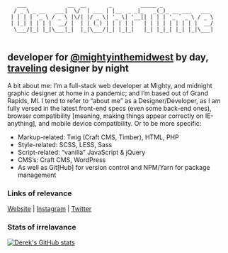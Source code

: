 ```
   ___             __  __       _         _____ _                
  / _ \ _ __   ___|  \/  | ___ | |__  _ _|_   _(_)_ __ ___   ___ 
 | | | | '_ \ / _ \ |\/| |/ _ \| '_ \| '__|| | | | '_ ` _ \ / _ \
 | |_| | | | |  __/ |  | | (_) | | | | |   | | | | | | | | |  __/
  \___/|_| |_|\___|_|  |_|\___/|_| |_|_|   |_| |_|_| |_| |_|\___|
                                                                 
```
## developer for <a href="https://github.com/mightyinthemidwest/">@mightyinthemidwest</a> by day,<br/><a href="https://onemohrti.me/topics/travel/" target="_blank">traveling</a> designer by night

A bit about me: I’m a full-stack web developer at Mighty, and midnight graphic designer at home in a pandemic; and I’m based out of Grand Rapids, MI. I tend to refer to “about me” as a Designer/Developer, as I am fully versed in the latest front-end specs (even some back-end ones), browser compatibility [meaning, making things appear correctly on IE-anything], and mobile device compatibility. Or to be more specific:

- Markup-related: Twig (Craft CMS, Timber), HTML, PHP
- Style-related: SCSS, LESS, Sass
- Script-related: “vanilla” JavaScript & jQuery
- CMS’s: Craft CMS, WordPress
- As well as Git[Hub] for version control and NPM/Yarn for package management

### Links of relevance

<a href="https://onemohrti.me/" rel="nofollow">Website</a> | <a href="https://www.instagram.com/onemohrtimedesign/" rel="nofollow">Instagram</a> | <a href="https://twitter.com/OneMohrTime" rel="nofollow">Twitter</a>

### Stats of irrelavance

[![Derek's GitHub stats](https://github-readme-stats.vercel.app/api?username=onemohrtime)](https://github.com/onemohrtime/github-readme-stats)
